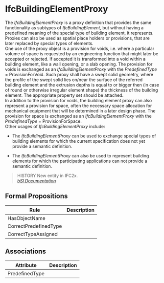 IfcBuildingElementProxy
=======================
The _IfcBuildingElementProxy_ is a proxy definition that provides the same
functionality as subtypes of _IfcBuildingElement_, but without having a
predefined meaning of the special type of building element, it represents.  
Proxies can also be used as spatial place holders or provisions, that are
later replaced by special types of elements.  
One use of the proxy object is a provision for voids, i.e. where a particular
volume of space is requested by an engineering function that might later be
accepted or rejected. If accepted it is transformed into a void within a
building element, like a wall opening, or a slab opening. The provision for
voids is exchanged as an _IfcBuildingElementProxy_ with the _PredefinedType_ =
ProvisionForVoid. Such proxy shall have a swept solid geometry, where the
profile of the swept solid lies on/near the surface of the referred building
element and the extrusion depths is equal to or bigger then (in case of round
or otherwise irregular element shape) the thickness of the building element.
The appropriate property set should be attached.  
In addition to the provision for voids, the building element proxy can also
represent a provision for space, often the necessary space allocation for
mechanical equipment that will be determined in a later design phase. The
provision for space is exchanged as an _IfcBuildingElementProxy_ with the
_PredefinedType_ = ProvisionForSpace.  
Other usages of _IfcBuildingElementProxy_ include:  

  

  * The _IfcBuildingElementProxy_ can be used to exchange special types of building elements for which the current specification does not yet provide a semantic definition.
  

  * The _IfcBuildingElementProxy_ can also be used to represent building elements for which the participating applications can not provide a semantic definition.
  

  
> HISTORY New entity in IFC2x.  
[ _bSI
Documentation_](https://standards.buildingsmart.org/IFC/DEV/IFC4_2/FINAL/HTML/schema/ifcsharedbldgelements/lexical/ifcbuildingelementproxy.htm)


Formal Propositions
-------------------
| Rule                  | Description   |
|-----------------------|---------------|
| HasObjectName         |               |
| CorrectPredefinedType |               |
| CorrectTypeAssigned   |               |

Associations
------------
| Attribute      | Description   |
|----------------|---------------|
| PredefinedType |               |

